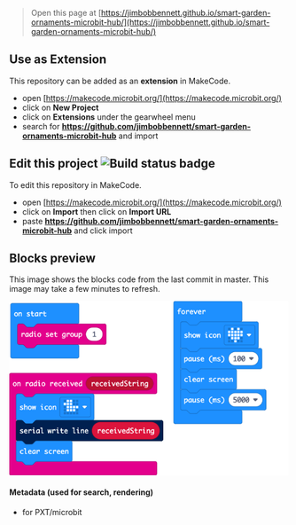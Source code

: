 
> Open this page at [https://jimbobbennett.github.io/smart-garden-ornaments-microbit-hub/](https://jimbobbennett.github.io/smart-garden-ornaments-microbit-hub/)

## Use as Extension

This repository can be added as an **extension** in MakeCode.

* open [https://makecode.microbit.org/](https://makecode.microbit.org/)
* click on **New Project**
* click on **Extensions** under the gearwheel menu
* search for **https://github.com/jimbobbennett/smart-garden-ornaments-microbit-hub** and import

## Edit this project ![Build status badge](https://github.com/jimbobbennett/smart-garden-ornaments-microbit-hub/workflows/MakeCode/badge.svg)

To edit this repository in MakeCode.

* open [https://makecode.microbit.org/](https://makecode.microbit.org/)
* click on **Import** then click on **Import URL**
* paste **https://github.com/jimbobbennett/smart-garden-ornaments-microbit-hub** and click import

## Blocks preview

This image shows the blocks code from the last commit in master.
This image may take a few minutes to refresh.

![A rendered view of the blocks](https://github.com/jimbobbennett/smart-garden-ornaments-microbit-hub/raw/master/.github/makecode/blocks.png)

#### Metadata (used for search, rendering)

* for PXT/microbit
<script src="https://makecode.com/gh-pages-embed.js"></script><script>makeCodeRender("{{ site.makecode.home_url }}", "{{ site.github.owner_name }}/{{ site.github.repository_name }}");</script>
